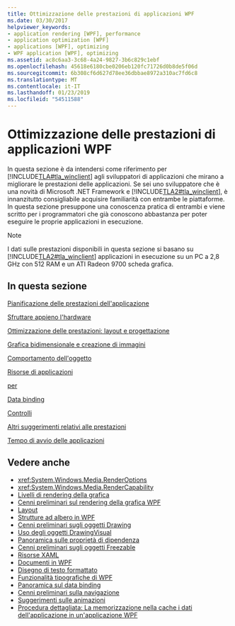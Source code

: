 ```yaml
---
title: Ottimizzazione delle prestazioni di applicazioni WPF
ms.date: 03/30/2017
helpviewer_keywords:
- application rendering [WPF], performance
- application optimization [WPF]
- applications [WPF], optimizing
- WPF application [WPF], optimizing
ms.assetid: ac8c6aa3-3c68-4a24-9827-3b6c829c1ebf
ms.openlocfilehash: 45618e6180cbe0206eb120fc71726d0b8de5f06d
ms.sourcegitcommit: 6b308cf6d627d78ee36dbbae8972a310ac7fd6c8
ms.translationtype: MT
ms.contentlocale: it-IT
ms.lasthandoff: 01/23/2019
ms.locfileid: "54511588"
---
```

# <a name="optimizing-wpf-application-performance"></a>Ottimizzazione delle prestazioni di applicazioni WPF
In questa sezione è da intendersi come riferimento per [!INCLUDE[TLA#tla_winclient](../../../../includes/tlasharptla-winclient-md.md)] agli sviluppatori di applicazioni che mirano a migliorare le prestazioni delle applicazioni. Se sei uno sviluppatore che è una novità di Microsoft .NET Framework e [!INCLUDE[TLA2#tla_winclient](../../../../includes/tla2sharptla-winclient-md.md)], è innanzitutto consigliabile acquisire familiarità con entrambe le piattaforme. In questa sezione presuppone una conoscenza pratica di entrambi e viene scritto per i programmatori che già conoscono abbastanza per poter eseguire le proprie applicazioni in esecuzione.  
  
> [!NOTE]
>  I dati sulle prestazioni disponibili in questa sezione si basano su [!INCLUDE[TLA2#tla_winclient](../../../../includes/tla2sharptla-winclient-md.md)] applicazioni in esecuzione su un PC a 2,8 GHz con 512 RAM e un ATI Radeon 9700 scheda grafica.  
  
## <a name="in-this-section"></a>In questa sezione  
 [Pianificazione delle prestazioni dell'applicazione](../../../../docs/framework/wpf/advanced/planning-for-application-performance.md)  
  
 [Sfruttare appieno l'hardware](../../../../docs/framework/wpf/advanced/optimizing-performance-taking-advantage-of-hardware.md)  
  
 [Ottimizzazione delle prestazioni: layout e progettazione](../../../../docs/framework/wpf/advanced/optimizing-performance-layout-and-design.md)  
  
 [Grafica bidimensionale e creazione di immagini](../../../../docs/framework/wpf/advanced/optimizing-performance-2d-graphics-and-imaging.md)  
  
 [Comportamento dell'oggetto](../../../../docs/framework/wpf/advanced/optimizing-performance-object-behavior.md)  
  
 [Risorse di applicazioni](../../../../docs/framework/wpf/advanced/optimizing-performance-application-resources.md)  
  
 [per](../../../../docs/framework/wpf/advanced/optimizing-performance-text.md)  
  
 [Data binding](../../../../docs/framework/wpf/advanced/optimizing-performance-data-binding.md)  
  
 [Controlli](../../../../docs/framework/wpf/advanced/optimizing-performance-controls.md)  
  
 [Altri suggerimenti relativi alle prestazioni](../../../../docs/framework/wpf/advanced/optimizing-performance-other-recommendations.md)  
  
 [Tempo di avvio delle applicazioni](../../../../docs/framework/wpf/advanced/application-startup-time.md)  
  
## <a name="see-also"></a>Vedere anche
- <xref:System.Windows.Media.RenderOptions>
- <xref:System.Windows.Media.RenderCapability>
- [Livelli di rendering della grafica](../../../../docs/framework/wpf/advanced/graphics-rendering-tiers.md)
- [Cenni preliminari sul rendering della grafica WPF](../../../../docs/framework/wpf/graphics-multimedia/wpf-graphics-rendering-overview.md)
- [Layout](../../../../docs/framework/wpf/advanced/layout.md)
- [Strutture ad albero in WPF](../../../../docs/framework/wpf/advanced/trees-in-wpf.md)
- [Cenni preliminari sugli oggetti Drawing](../../../../docs/framework/wpf/graphics-multimedia/drawing-objects-overview.md)
- [Uso degli oggetti DrawingVisual](../../../../docs/framework/wpf/graphics-multimedia/using-drawingvisual-objects.md)
- [Panoramica sulle proprietà di dipendenza](../../../../docs/framework/wpf/advanced/dependency-properties-overview.md)
- [Cenni preliminari sugli oggetti Freezable](../../../../docs/framework/wpf/advanced/freezable-objects-overview.md)
- [Risorse XAML](../../../../docs/framework/wpf/advanced/xaml-resources.md)
- [Documenti in WPF](../../../../docs/framework/wpf/advanced/documents-in-wpf.md)
- [Disegno di testo formattato](../../../../docs/framework/wpf/advanced/drawing-formatted-text.md)
- [Funzionalità tipografiche di WPF](../../../../docs/framework/wpf/advanced/typography-in-wpf.md)
- [Panoramica sul data binding](../../../../docs/framework/wpf/data/data-binding-overview.md)
- [Cenni preliminari sulla navigazione](../../../../docs/framework/wpf/app-development/navigation-overview.md)
- [Suggerimenti sulle animazioni](../../../../docs/framework/wpf/graphics-multimedia/animation-tips-and-tricks.md)
- [Procedura dettagliata: La memorizzazione nella cache i dati dell'applicazione in un'applicazione WPF](../../../../docs/framework/wpf/advanced/walkthrough-caching-application-data-in-a-wpf-application.md)
